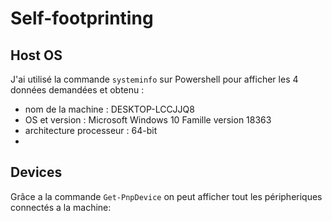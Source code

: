 # Self-footprinting 
## Host OS

J'ai utilisé la commande `systeminfo` sur Powershell pour afficher les 4 données demandées
et obtenu :
* nom de la machine : DESKTOP-LCCJJQ8
* OS et version : Microsoft Windows 10 Famille version 18363
* architecture processeur : 64-bit
* 

## Devices

Grâce a la commande `Get-PnpDevice` on peut afficher tout les péripheriques connectés 
a la machine:

